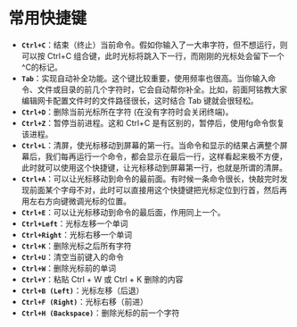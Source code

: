 # 常用快捷键

- **`Ctrl+C`**：结束（终止）当前命令。假如你输入了一大串字符，但不想运行，则可以按 Ctrl+C 组合键，此时光标将跳入下一行，而刚刚的光标处会留下一个^C的标记。
- **`Tab`**：实现自动补全功能。这个键比较重要，使用频率也很高。当你输入命令、文件或目录的前几个字符时，它会自动帮你补全。比如，前面阿铭教大家编辑网卡配置文件时的文件路径很长，这时结合 Tab 键就会很轻松。
- **`Ctrl+D`**：删除当前光标所在字符 (在没有字符时会关闭终端)。
- **`Ctrl+Z`**：暂停当前进程。这和 Ctrl+C 是有区别的，暂停后，使用fg命令恢复该进程。
- **`Ctrl+L`**：清屏，使光标移动到屏幕的第一行。当命令和显示的结果占满整个屏幕后，我们每再运行一个命令，都会显示在最后一行，这样看起来极不方便，此时就可以使用这个快捷键，让光标移动到屏幕第一行，也就是所谓的清屏。
- **`Ctrl+A`**：可以让光标移动到命令的最前面。有时候一条命令很长，快敲完时发现前面某个字母不对，此时可以直接用这个快捷键把光标定位到行首，然后再用左右方向键微调光标的位置。
- **`Ctrl+E`**：可以让光标移动到命令的最后面，作用同上一个。
- **`Ctrl+Left`**：光标左移一个单词
- **`Ctrl+Right`**：光标右移一个单词
- **`Ctrl+K`**：删除光标之后所有字符
- **`Ctrl+U`**：清空当前键入的命令
- **`Ctrl+W`**：删除光标前的单词
- **`Ctrl+Y`**：粘贴 Ctrl + W 或 Ctrl + K 删除的内容
- **`Ctrl+B (Left)`**：光标左移（后退）
- **`Ctrl+F (Right)`**：光标右移（前进）
- **`Ctrl+H (Backspace)`**：删除光标的前一个字符